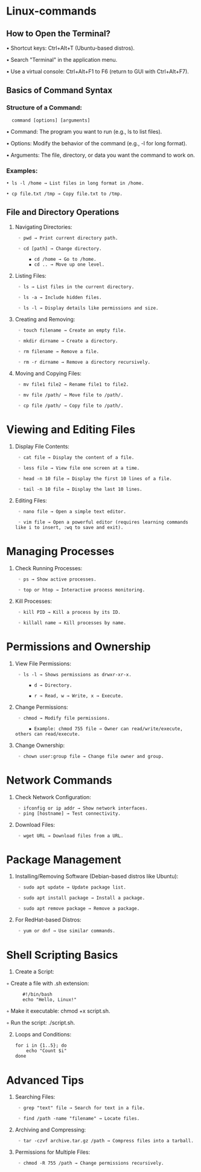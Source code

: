                            
# **Linux-commands**

## How to Open the Terminal?

  • Shortcut keys: Ctrl+Alt+T (Ubuntu-based distros).
    
   • Search "Terminal" in the application menu.
    
  • Use a virtual console: Ctrl+Alt+F1 to F6 (return to GUI with Ctrl+Alt+F7).                    

## Basics of Command Syntax
  
### Structure of a Command:

      command [options] [arguments]
      
  • Command: The program you want to run (e.g., ls to list files).
  
  • Options: Modify the behavior of the command (e.g., -l for long format).
  
  • Arguments: The file, directory, or data you want the command to work on.


### Examples:

    • ls -l /home → List files in long format in /home.
    
    • cp file.txt /tmp → Copy file.txt to /tmp.

## File and Directory Operations

1. Navigating Directories:
   
        ◦ pwd → Print current directory path.
     
        ◦ cd [path] → Change directory.
     
            ▪ cd /home → Go to /home.
            ▪ cd .. → Move up one level.

   
2. Listing Files:
   
        ◦ ls → List files in the current directory.
   
        ◦ ls -a → Include hidden files.
   
        ◦ ls -l → Display details like permissions and size.

   
  3. Creating and Removing:
     
          ◦ touch filename → Create an empty file.
       
          ◦ mkdir dirname → Create a directory.
       
          ◦ rm filename → Remove a file.
       
          ◦ rm -r dirname → Remove a directory recursively.
     
  4. Moving and Copying Files:
   
          ◦ mv file1 file2 → Rename file1 to file2.
       
          ◦ mv file /path/ → Move file to /path/.
       
          ◦ cp file /path/ → Copy file to /path/.


# Viewing and Editing Files

  1. Display File Contents:
     
          ◦ cat file → Display the content of a file.
       
          ◦ less file → View file one screen at a time.
       
          ◦ head -n 10 file → Display the first 10 lines of a file.
       
          ◦ tail -n 10 file → Display the last 10 lines.

     
  2. Editing Files:
     
          ◦ nano file → Open a simple text editor.
       
          ◦ vim file → Open a powerful editor (requires learning commands like i to insert, :wq to save and exit).


# Managing Processes

  1. Check Running Processes:
     
          ◦ ps → Show active processes.
       
          ◦ top or htop → Interactive process monitoring.
  
          
  2. Kill Processes:
     
          ◦ kill PID → Kill a process by its ID.
       
          ◦ killall name → Kill processes by name.


# Permissions and Ownership

  1. View File Permissions:
     
          ◦ ls -l → Shows permissions as drwxr-xr-x.
          
              ▪ d → Directory.
              
              ▪ r → Read, w → Write, x → Execute.

            
  3. Change Permissions:
    
          ◦ chmod → Modify file permissions.
          
              ▪ Example: chmod 755 file → Owner can read/write/execute, others can read/execute.
            
  4. Change Ownership:
    
          ◦ chown user:group file → Change file owner and group.


# Network Commands

  1. Check Network Configuration:
    
          ◦ ifconfig or ip addr → Show network interfaces.
          ◦ ping [hostname] → Test connectivity.

        
  2. Download Files:
    
          ◦ wget URL → Download files from a URL.


# Package Management

  1. Installing/Removing Software (Debian-based distros like Ubuntu):
    
          ◦ sudo apt update → Update package list.
          
          ◦ sudo apt install package → Install a package.
          
          ◦ sudo apt remove package → Remove a package.

        
  2. For RedHat-based Distros:
    
          ◦ yum or dnf → Use similar commands.


# Shell Scripting Basics

  1. Create a Script:
     
  ◦ Create a file with .sh extension:
          
          #!/bin/bash
          echo "Hello, Linux!"
          
  ◦ Make it executable: chmod +x script.sh.
  
  ◦ Run the script: ./script.sh.
  

  2. Loops and Conditions:
       
         for i in {1..5}; do
             echo "Count $i"
         done



# Advanced Tips
  1. Searching Files:
     
          ◦ grep "text" file → Search for text in a file.
       
          ◦ find /path -name "filename" → Locate files.

     
  2. Archiving and Compressing:
     
          ◦ tar -czvf archive.tar.gz /path → Compress files into a tarball.

     
  3. Permissions for Multiple Files:

          ◦ chmod -R 755 /path → Change permissions recursively.
